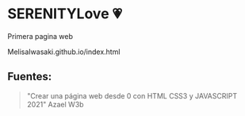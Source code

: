 # SERENITYLove :heartpulse:
Primera pagina web

MelisaIwasaki.github.io/index.html

## Fuentes:
> "Crear una página web desde 0 con HTML CSS3 y JAVASCRIPT 2021" Azael W3b







